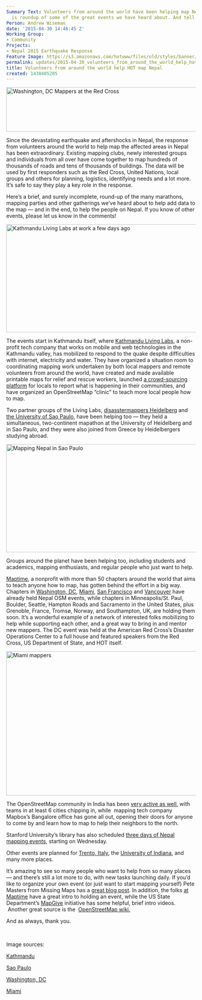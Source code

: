 ```yaml
---
Summary Text: Volunteers from around the world have been helping map Nepal -- here
  is roundup of some of the great events we have heard about. And tell us your own!
Person: Andrew Wiseman
date: '2015-04-30 14:46:45 Z'
Working Group:
- Community
Projects:
- Nepal 2015 Earthquake Response
Feature Image: https://s3.amazonaws.com/hotwww/files/old/styles/banner/public/dcmapper.jpg
permalink: updates/2015-04-30_volunteers_from_around_the_world_help_hot_map_nepal
title: Volunteers from around the world help HOT map Nepal
created: 1430405205
---
```

<p><img title="Volunteer mappers at the American Red Cross, Washington, DC" src="https://s3.amazonaws.com/hotwww/files/old/dcmapper.jpg" alt="Washington, DC Mappers at the Red Cross" style="width:509px;height:118px"></p><p>Since the devastating earthquake and aftershocks in Nepal, the response from volunteers around the world to help map the affected areas in Nepal has been extraordinary. Existing mapping clubs, newly interested groups and individuals from all over have come together to map hundreds of thousands of roads and tens of thousands of buildings. The data will be used by first responders such as the Red Cross, United Nations, local groups and others for planning, logistics, identifying needs and a lot more. It’s safe to say they play a key role in the response.</p><p>Here’s a brief, and surely incomplete, round-up of the many marathons, mapping parties and other gatherings we’ve heard about to help add data to the map — and in the end, to help the people on Nepal. If you know of other events, please let us know in the comments!</p><p><img class="image-large" title="Kathmandu Living Labs at work a few days ago" src="https://s3.amazonaws.com/hotwww/files/old/styles/large/public/kathmandu.jpg?itok=Vo4SMt3O" alt="Kathmandu Living Labs at work a few days ago" style="width:510px;height:287px"></p><p>The events start in Kathmandu itself, where <a href="http://kathmandulivinglabs.org/blog/nepal-earthquake-report-from-openstreetmap-situation-room/">Kathmandu Living Labs</a>, a non-profit tech company that works on mobile and web technologies in the Kathmandu valley, has mobilized to respond to the quake despite difficulties with internet, electricity and water. They have organized a situation room to coordinating mapping work undertaken by both local mappers and remote volunteers from around the world, have created and made available printable maps for relief and rescue workers, launched <a href="http://www.kathmandulivinglabs.org/earthquake/">a crowd-sourcing platform</a>&nbsp;for locals to report what is happening in their communities, and have organized an OpenStreetMap “clinic” to teach more local people how to map.</p><p>Two partner groups of the Living Labs, <a href="https://disastermappers.wordpress.com/2015/04/28/mapping-volunteers-donate-time-to-help-disaster-response-following-the-nepal-earthquake/">disasstermappers Heidelberg</a>&nbsp;and <a href="http://www.agora.icmc.usp.br/site/?p=917">the University of Sao Paulo</a>, have been helping too — they held a simultaneous, two-continent mapathon at the University of Heidelberg and in Sao Paulo, and they were also joined from Greece by Heidelbergers studying abroad.</p><p><img class="image-large" src="https://s3.amazonaws.com/hotwww/files/old/styles/large/public/saopaulo.jpg?itok=QZsrHuBH" alt="Mapping Nepal in Sao Paulo" style="width:510px;height:287px"></p><p>Groups around the planet have been helping too, including students and academics, mapping enthusiasts, and regular people who just want to help.</p><p><a href="http://maptime.io">Maptime</a>, a nonprofit with more than 50 chapters around the world that aims to teach anyone how to map, has gotten behind the effort in a big way. Chapters in <a href="http://www.meetup.com/Maptime-DC/events/220505118/">Washington, DC</a>, <a href="https://twitter.com/CodeForMiami/status/592848817256554496">Miami</a>, <a href="http://www.meetup.com/Maptime-SF/events/222143342/?eventId=222143342&amp;action=detail">San Francisco</a> and <a href="http://maptime.io/vancouver/2015/04/28/april-recap/">Vancouver</a>&nbsp;have already held Nepal OSM events, while chapters in Minneapolis/St. Paul, Boulder, Seattle, Hampton Roads and Sacramento in the United States, plus Grenoble, France, Tromsø, Norway, and Southampton, UK, are holding them soon. It’s a wonderful example of a network of interested folks mobilizing to help while supporting each other, and a great way to bring in and mentor new mappers. The DC event was held at the American Red Cross’s Disaster Operations Center to a full house and featured speakers from the Red Cross, US Department of State, and HOT itself.</p><p><img class="image-large" src="https://s3.amazonaws.com/hotwww/files/old/styles/large/public/miami.jpg?itok=mS64UDiM" alt="Miami mappers" style="width:510px;height:383px"></p><p>The OpenStreetMap community in India has been <a href="http://hot.openstreetmap.org/updates/2015-04-28_openstreetmap_community_india_rallies_in_aid_of_their_neighbor_nepal_report_3">very active as well,</a>&nbsp;with teams in at least 6 cities chipping in, while &nbsp;mapping tech company Mapbox’s Bangalore office has gone all out, opening their doors for anyone to come by and learn how to map to help their neighbors to the north.</p><p>Stanford University’s library has also scheduled <a href="http://stanfordgeospatialcenter.github.io/Map4Nepal_Resources/">three days of Nepal mapping events</a>, starting on Wednesday.&nbsp;</p><p>Other events are planned for <a href="https://www.eventbrite.it/e/biglietti-mappiamo-per-il-nepal-16769037643?utm_campaign=new_event_email&amp;utm_medium=email&amp;utm_source=eb_email&amp;utm_term=viewmyevent_button">Trento, Italy</a>, the <a href="http://news.indiana.edu/releases/iu/2015/04/nepal-earthquake-forum.shtml">University of Indiana</a>, and many more places.</p><p>It’s amazing to see so many people who want to help from so many places — and there’s still a lot more to do, with new tasks launching daily. If you’d like to organize your own event (or just want to start mapping yourself) Pete Masters from Missing Maps has a <a href="http://hot.openstreetmap.org/updates/2015-04-30_helping_to_map_nepal_getting_started">great blog post</a>. In addition, the folks <a href="http://maptime.io">at Maptime</a> have a great intro to holding an event, while the US State Department’s <a href="http://mapgive.state.gov">MapGive</a> initiative has some helpful, brief intro videos. &nbsp;Another great source is the &nbsp;<a href="http://wiki.openstreetmap.org/wiki/2015_Nepal_earthquake">OpenStreetMap wiki.</a></p><p>And as always, thank you.</p><p>&nbsp;</p><p>Image sources:</p><p><a href="http://kathmandulivinglabs.org/blog/nepal-earthquake-report-from-openstreetmap-situation-room/">Kathmandu</a></p><p><a href="http://www.agora.icmc.usp.br/site/?p=917">Sao Paulo</a></p><p><a href="https://twitter.com/sidewalkballet/status/593548290001604608/photo/1">Washington, DC</a></p><p><a href="https://twitter.com/CodeForMiami/status/592848817256554496">Miami</a></p>

